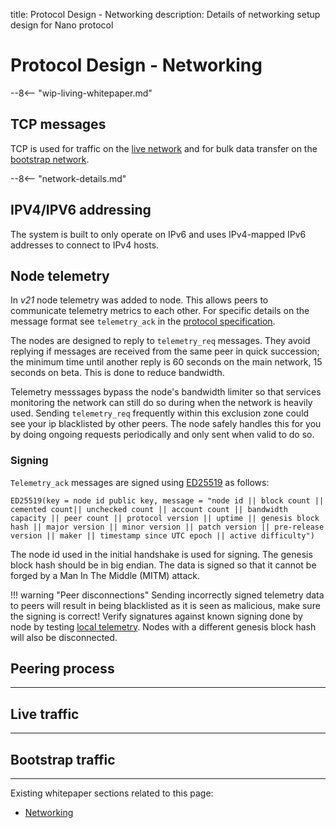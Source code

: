 title: Protocol Design - Networking
description: Details of networking setup design for Nano protocol

# Protocol Design - Networking

--8<-- "wip-living-whitepaper.md"

## TCP messages
TCP is used for traffic on the [live network](/glossary#live-network) and for bulk data transfer on the [bootstrap network](/glossary#bootstrap-network).

--8<-- "network-details.md"

## IPV4/IPV6 addressing
The system is built to only operate on IPv6 and uses IPv4-mapped IPv6 addresses to connect to IPv4 hosts.

## Node telemetry
In _v21_ node telemetry was added to node. This allows peers to communicate telemetry metrics to each other. For specific details on the message format see `telemetry_ack` in the [protocol specification](https://github.com/nanocurrency/protocol/tree/master/reference).

The nodes are designed to reply to `telemetry_req` messages. They avoid replying if messages are received from the same peer in quick succession; the minimum time until another reply is 60 seconds on the main network, 15 seconds on beta. This is done to reduce bandwidth.

Telemetry messsages bypass the node's bandwidth limiter so that services monitoring the network can still do so during when the network is heavily used. Sending `telemetry_req` frequently within this exclusion zone could see your ip blacklisted by other peers. The node safely handles this for you by doing ongoing requests periodically and only sent when valid to do so.

### Signing
`Telemetry_ack` messages are signed using [ED25519](/protocol-design/signing-hashing-and-key-derivation/#signing-algorithm-ed25519) as follows:

```
ED25519(key = node id public key, message = "node id || block count || cemented count|| unchecked count || account count || bandwidth capacity || peer count || protocol version || uptime || genesis block hash || major version || minor version || patch version || pre-release version || maker || timestamp since UTC epoch || active difficulty")
```

The node id used in the initial handshake is used for signing. The genesis block hash should be in big endian.
The data is signed so that it cannot be forged by a Man In The Middle (MITM) attack.

!!! warning "Peer disconnections"
    Sending incorrectly signed telemetry data to peers will result in being blacklisted as it is seen as malicious, make sure the signing is correct! Verify signatures against known signing done by node by testing [local telemetry](../commands/rpc-protocol.md#telemetry). Nodes with a different genesis block hash will also be disconnected.

## Peering process

---

## Live traffic

---

## Bootstrap traffic

---

Existing whitepaper sections related to this page:

* [Networking](/protocol-design/networking/)
